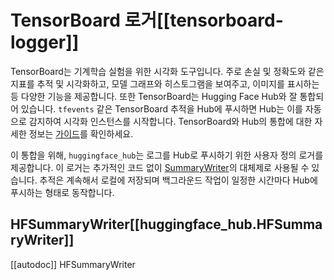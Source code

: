 <!--⚠️ Note that this file is in Markdown but contain specific syntax for our doc-builder (similar to MDX) that may not be
rendered properly in your Markdown viewer.
-->

# TensorBoard 로거[[tensorboard-logger]]

TensorBoard는 기계학습 실험을 위한 시각화 도구입니다. 주로 손실 및 정확도와 같은 지표를 추적 및 시각화하고, 모델 그래프와 
히스토그램을 보여주고, 이미지를 표시하는 등 다양한 기능을 제공합니다. 또한 TensorBoard는 Hugging Face Hub와 잘 통합되어 있습니다. 
`tfevents` 같은 TensorBoard 추적을 Hub에 푸시하면 Hub는 이를 자동으로 감지하여 시각화 인스턴스를 시작합니다.
TensorBoard와 Hub의 통합에 대한 자세한 정보는 [가이드](https://huggingface.co/docs/hub/tensorboard)를 확인하세요.

이 통합을 위해, `huggingface_hub`는 로그를 Hub로 푸시하기 위한 사용자 정의 로거를 제공합니다. 
이 로거는 추가적인 코드 없이 [SummaryWriter](https://tensorboardx.readthedocs.io/en/latest/tensorboard.html)의 대체제로 사용될 수 있습니다. 
추적은 계속해서 로컬에 저장되며 백그라운드 작업이 일정한 시간마다 Hub에 푸시하는 형태로 동작합니다.

## HFSummaryWriter[[huggingface_hub.HFSummaryWriter]]

[[autodoc]] HFSummaryWriter
